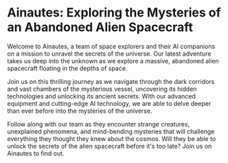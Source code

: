 <!--font:Montserrat-->

# Ainautes: Exploring the Mysteries of an Abandoned Alien Spacecraft

Welcome to Ainautes, a team of space explorers and their AI companions on a mission to unravel the secrets of the universe. Our latest adventure takes us deep into the unknown as we explore a massive, abandoned alien spacecraft floating in the depths of space.

Join us on this thrilling journey as we navigate through the dark corridors and vast chambers of the mysterious vessel, uncovering its hidden technologies and unlocking its ancient secrets. With our advanced equipment and cutting-edge AI technology, we are able to delve deeper than ever before into the mysteries of the universe.

Follow along with our team as they encounter strange creatures, unexplained phenomena, and mind-bending mysteries that will challenge everything they thought they knew about the cosmos. Will they be able to unlock the secrets of the alien spacecraft before it's too late? Join us on Ainautes to find out.

<!--

Write me markdown content of website with wallpaper:

"A team of Ainautes and their AI companions exploring a massive, abandoned alien spacecraft floating in the depths of space."

The header of the page should not be copy of the text but rather a real content of the website which is using this wallpaper.


---


# Ainautes: Exploring the Mysteries of an Abandoned Alien Spacecraft

Welcome to Ainautes, a team of space explorers and their AI companions on a mission to unravel the secrets of the universe. Our latest adventure takes us deep into the unknown as we explore a massive, abandoned alien spacecraft floating in the depths of space.

Join us on this thrilling journey as we navigate through the dark corridors and vast chambers of the mysterious vessel, uncovering its hidden technologies and unlocking its ancient secrets. With our advanced equipment and cutting-edge AI technology, we are able to delve deeper than ever before into the mysteries of the universe.

Follow along with our team as they encounter strange creatures, unexplained phenomena, and mind-bending mysteries that will challenge everything they thought they knew about the cosmos. Will they be able to unlock the secrets of the alien spacecraft before it's too late? Join us on Ainautes to find out.


---


Write me a Google font which is best fitting for the website.

Pick from the list:
- Alegreya
- Exo 2
- Cinzel Decorative
- Lato
- Open Sans
- Dancing Script
- Montserrat
- Cabin
- Cormorant Garamond
- Cinzel
- Creepster
- Inter
- Poppins
- Barlow Condensed
- Lobster
- Playfair Display
- Roboto
- Futura
- Raleway
- IBM Plex Sans
- Great Vibes
- Orbitron


Write just the font name nothing else.


---


Montserrat

-->
